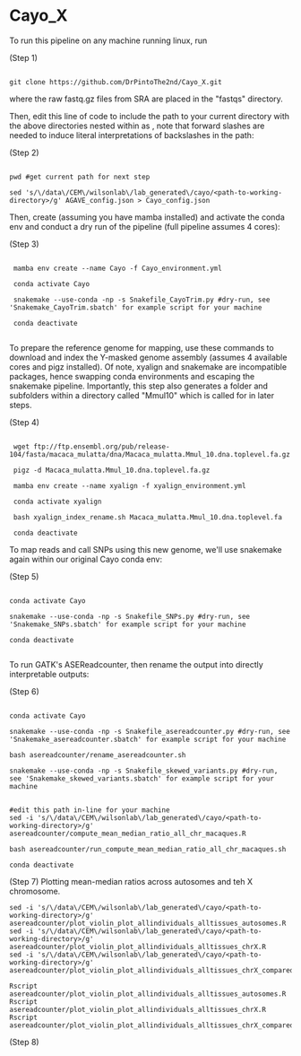# Cayo_X

To run this pipeline on any machine running linux, run 

(Step 1)

```

git clone https://github.com/DrPintoThe2nd/Cayo_X.git

```

where the raw fastq.gz files from SRA are placed in the "fastqs" directory. 

Then, edit this line of code to include the path to your current directory with the above directories nested within as <path-to-working-directory>, note that forward slashes are needed to induce literal interpretations of backslashes in the path:

(Step 2)
 
```
 
pwd #get current path for next step
 
sed 's/\/data\/CEM\/wilsonlab\/lab_generated\/cayo/<path-to-working-directory>/g' AGAVE_config.json > Cayo_config.json

```

Then, create (assuming you have mamba installed) and activate the conda env and conduct a dry run of the pipeline (full pipeline assumes 4 cores):

(Step 3)

```

 mamba env create --name Cayo -f Cayo_environment.yml

 conda activate Cayo

 snakemake --use-conda -np -s Snakefile_CayoTrim.py #dry-run, see 'Snakemake_CayoTrim.sbatch' for example script for your machine

 conda deactivate 
 
```

To prepare the reference genome for mapping, use these commands to download and index the Y-masked genome assembly (assumes 4 available cores and pigz installed). Of note, xyalign and snakemake are incompatible packages, hence swapping conda environments and escaping the snakemake pipeline. Importantly, this step also generates a folder and subfolders within a directory called "Mmul10" which is called for in later steps.
 
(Step 4)
 
```
 
 wget ftp://ftp.ensembl.org/pub/release-104/fasta/macaca_mulatta/dna/Macaca_mulatta.Mmul_10.dna.toplevel.fa.gz
 
 pigz -d Macaca_mulatta.Mmul_10.dna.toplevel.fa.gz

 mamba env create --name xyalign -f xyalign_environment.yml
 
 conda activate xyalign
 
 bash xyalign_index_rename.sh Macaca_mulatta.Mmul_10.dna.toplevel.fa
 
 conda deactivate

```
 
To map reads and call SNPs using this new genome, we'll use snakemake again within our original Cayo conda env:

(Step 5)
 
```
 
conda activate Cayo
 
snakemake --use-conda -np -s Snakefile_SNPs.py #dry-run, see 'Snakemake_SNPs.sbatch' for example script for your machine
 
conda deactivate
 
```
 
To run GATK's ASEReadcounter, then rename the output into directly interpretable outputs:
 
(Step 6)
 
 ```
 
conda activate Cayo
 
snakemake --use-conda -np -s Snakefile_asereadcounter.py #dry-run, see 'Snakemake_asereadcounter.sbatch' for example script for your machine
 
bash asereadcounter/rename_asereadcounter.sh

snakemake --use-conda -np -s Snakefile_skewed_variants.py #dry-run, see 'Snakemake_skewed_variants.sbatch' for example script for your machine


#edit this path in-line for your machine
sed -i 's/\/data\/CEM\/wilsonlab\/lab_generated\/cayo/<path-to-working-directory>/g' asereadcounter/compute_mean_median_ratio_all_chr_macaques.R
 
bash asereadcounter/run_compute_mean_median_ratio_all_chr_macaques.sh
 
conda deactivate
 
 ```
 
 (Step 7)
 Plotting mean-median ratios across autosomes and teh X chromosome.
 
 ```
 sed -i 's/\/data\/CEM\/wilsonlab\/lab_generated\/cayo/<path-to-working-directory>/g' asereadcounter/plot_violin_plot_allindividuals_alltissues_autosomes.R
 sed -i 's/\/data\/CEM\/wilsonlab\/lab_generated\/cayo/<path-to-working-directory>/g' asereadcounter/plot_violin_plot_allindividuals_alltissues_chrX.R
 sed -i 's/\/data\/CEM\/wilsonlab\/lab_generated\/cayo/<path-to-working-directory>/g' asereadcounter/plot_violin_plot_allindividuals_alltissues_chrX_compared_autosomes.R
 
 Rscript asereadcounter/plot_violin_plot_allindividuals_alltissues_autosomes.R
 Rscript asereadcounter/plot_violin_plot_allindividuals_alltissues_chrX.R
 Rscript asereadcounter/plot_violin_plot_allindividuals_alltissues_chrX_compared_autosomes.R
 
 ```
 
 (Step 8)
 
 ```
 
 ```
 
 
